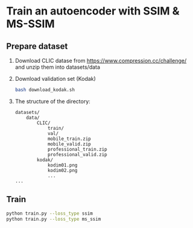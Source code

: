 # Train an autoencoder with SSIM & MS-SSIM

## Prepare dataset
1. Download CLIC datase from https://www.compression.cc/challenge/ and unzip them into datasets/data

2. Download validation set (Kodak)
    ```bash 
    bash download_kodak.sh
    ```

3. The structure of the directory:

    ```
    datasets/  
        data/
            CLIC/
                train/
                val/
                mobile_train.zip
                mobile_valid.zip
                professional_train.zip
                professional_valid.zip
            kodak/
                kodim01.png
                kodim02.png
                ...
    ...
    ```

## Train
```bash
python train.py --loss_type ssim
python train.py --loss_type ms_ssim
```
